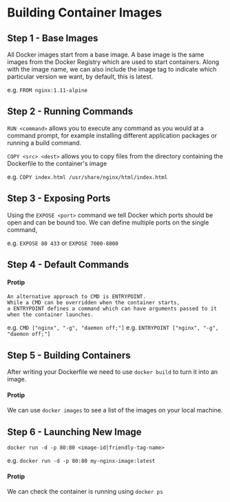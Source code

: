 # Building Container Images

## Step 1 - Base Images
All Docker images start from a base image. A base image is the same images from the Docker Registry which are used to start containers. Along with the image name, we can also include the image tag to indicate which particular version we want, by default, this is latest.

e.g. `FROM nginx:1.11-alpine`

## Step 2 - Running Commands
`RUN <command>` allows you to execute any command as you would at a command prompt, for example installing different application packages or running a build command.

`COPY <src> <dest>` allows you to copy files from the directory containing the Dockerfile to the container's image

e.g. `COPY index.html /usr/share/nginx/html/index.html`

## Step 3 - Exposing Ports
Using the `EXPOSE <port>` command we tell Docker which ports should be open and can be bound too. We can define multiple ports on the single command, 

e.g. `EXPOSE 80 433` or `EXPOSE 7000-8000`

## Step 4 - Default Commands
#### Protip
```
An alternative approach to CMD is ENTRYPOINT. 
While a CMD can be overridden when the container starts, 
a ENTRYPOINT defines a command which can have arguments passed to it when the container launches.
```
e.g. `CMD ["nginx", "-g", "daemon off;"]`
e.g. `ENTRYPOINT ["nginx", "-g", "daemon off;"]`

## Step 5 - Building Containers
After writing your Dockerfile we need to use `docker build` to turn it into an image.

#### Protip
We can use `docker images` to see a list of the images on your local machine.

## Step 6 - Launching New Image
`docker run -d -p 80:80 <image-id|friendly-tag-name>`

e.g. `docker run -d -p 80:80 my-nginx-image:latest`

#### Protip
We can check the container is running using `docker ps`

